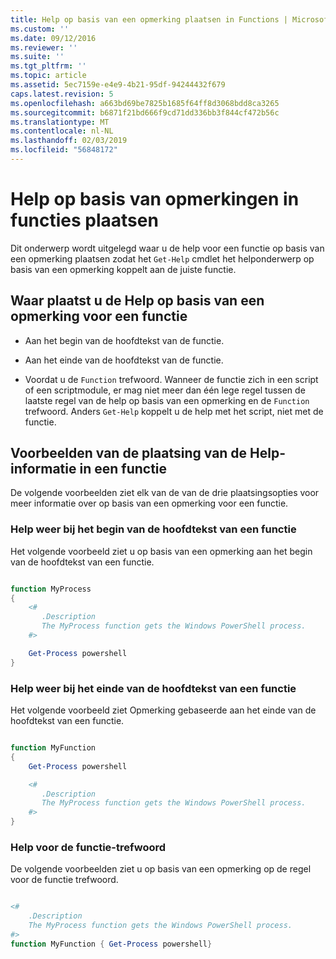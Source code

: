 ```yaml
---
title: Help op basis van een opmerking plaatsen in Functions | Microsoft Docs
ms.custom: ''
ms.date: 09/12/2016
ms.reviewer: ''
ms.suite: ''
ms.tgt_pltfrm: ''
ms.topic: article
ms.assetid: 5ec7159e-e4e9-4b21-95df-94244432f679
caps.latest.revision: 5
ms.openlocfilehash: a663bd69be7825b1685f64ff8d3068bdd8ca3265
ms.sourcegitcommit: b6871f21bd666f9cd71dd336bb3f844cf472b56c
ms.translationtype: MT
ms.contentlocale: nl-NL
ms.lasthandoff: 02/03/2019
ms.locfileid: "56848172"
---
```

# <a name="placing-comment-based-help-in-functions"></a>Help op basis van opmerkingen in functies plaatsen

Dit onderwerp wordt uitgelegd waar u de help voor een functie op basis van een opmerking plaatsen zodat het `Get-Help` cmdlet het helponderwerp op basis van een opmerking koppelt aan de juiste functie.

## <a name="where-to-place-comment-based-help-for-a-function"></a>Waar plaatst u de Help op basis van een opmerking voor een functie

- Aan het begin van de hoofdtekst van de functie.

- Aan het einde van de hoofdtekst van de functie.

- Voordat u de `Function` trefwoord. Wanneer de functie zich in een script of een scriptmodule, er mag niet meer dan één lege regel tussen de laatste regel van de help op basis van een opmerking en de `Function` trefwoord. Anders `Get-Help` koppelt u de help met het script, niet met de functie.

## <a name="examples-of-help-placement-in-a-function"></a>Voorbeelden van de plaatsing van de Help-informatie in een functie

 De volgende voorbeelden ziet elk van de van de drie plaatsingsopties voor meer informatie over op basis van een opmerking voor een functie.

### <a name="help-at-the-beginning-of-a-function-body"></a>Help weer bij het begin van de hoofdtekst van een functie

 Het volgende voorbeeld ziet u op basis van een opmerking aan het begin van de hoofdtekst van een functie.

```powershell

function MyProcess
{
    <#
       .Description
       The MyProcess function gets the Windows PowerShell process.
    #>

    Get-Process powershell
}

```

### <a name="help-at-the-end-of-a-function-body"></a>Help weer bij het einde van de hoofdtekst van een functie

 Het volgende voorbeeld ziet Opmerking gebaseerde aan het einde van de hoofdtekst van een functie.

```powershell

function MyFunction
{
    Get-Process powershell

    <#
       .Description
       The MyProcess function gets the Windows PowerShell process.
    #>
}

```

### <a name="help-before-the-function-keyword"></a>Help voor de functie-trefwoord

 De volgende voorbeelden ziet u op basis van een opmerking op de regel voor de functie trefwoord.

```powershell

<#
    .Description
    The MyProcess function gets the Windows PowerShell process.
#>
function MyFunction { Get-Process powershell}

```